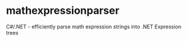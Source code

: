mathexpressionparser
====================

C#/.NET - efficiently parse math expression strings into .NET Expression trees
